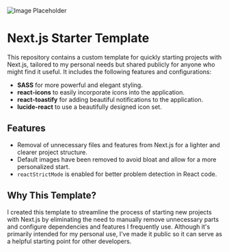 ![Image Placeholder](https://miro.medium.com/v2/resize:fit:1000/1*KDMx1YspSrBcFJG-NDZgDg.png)

# Next.js Starter Template

This repository contains a custom template for quickly starting projects with Next.js, tailored to my personal needs but shared publicly for anyone who might find it useful. It includes the following features and configurations:

- **SASS** for more powerful and elegant styling.
- **react-icons** to easily incorporate icons into the application.
- **react-toastify** for adding beautiful notifications to the application.
- **lucide-react** to use a beautifully designed icon set.

## Features

- Removal of unnecessary files and features from Next.js for a lighter and clearer project structure.
- Default images have been removed to avoid bloat and allow for a more personalized start.
- `reactStrictMode` is enabled for better problem detection in React code.

## Why This Template?

I created this template to streamline the process of starting new projects with Next.js by eliminating the need to manually remove unnecessary parts and configure dependencies and features I frequently use. Although it's primarily intended for my personal use, I've made it public so it can serve as a helpful starting point for other developers.
